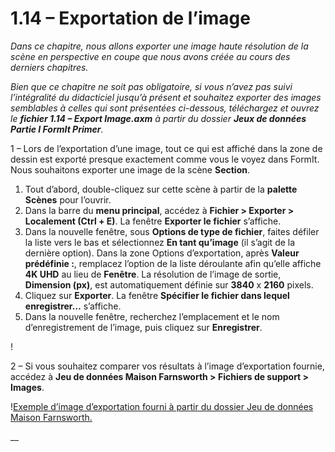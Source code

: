 # 1.14 – Exportation de l’image

_Dans ce chapitre, nous allons exporter une image haute résolution de la scène en perspective en coupe que nous avons créée au cours des derniers chapitres._

_Bien que ce chapitre ne soit pas obligatoire, si vous n’avez pas suivi l’intégralité du didacticiel jusqu’à présent et souhaitez exporter des images semblables à celles qui sont présentées ci-dessous, téléchargez et ouvrez le_ _**fichier 1.14 – Export Image.axm**_ _à partir du_ _dossier **Jeux de données Partie I FormIt Primer**._

1 – Lors de l’exportation d’une image, tout ce qui est affiché dans la zone de dessin est exporté presque exactement comme vous le voyez dans FormIt. Nous souhaitons exporter une image de la scène **Section**.

1. Tout d’abord, double-cliquez sur cette scène à partir de la **palette Scènes** pour l’ouvrir.
2. Dans la barre du **menu principal**, accédez à **Fichier > Exporter > Localement (Ctrl + E)**. La fenêtre **Exporter le fichier** s’affiche.
3. Dans la nouvelle fenêtre, sous **Options de type de fichier**, faites défiler la liste vers le bas et sélectionnez **En tant qu’image** (il s’agit de la dernière option). Dans la zone Options d’exportation, après **Valeur prédéfinie :**, remplacez l’option de la liste déroulante afin qu’elle affiche **4K UHD** au lieu de **Fenêtre**. La résolution de l’image de sortie, **Dimension (px)**, est automatiquement définie sur **3840** x **2160** pixels.
4. Cliquez sur **Exporter**. La fenêtre **Spécifier le fichier dans lequel enregistrer…** s’affiche.
5. Dans la nouvelle fenêtre, recherchez l’emplacement et le nom d’enregistrement de l’image, puis cliquez sur **Enregistrer**.

\![](<../../.gitbook/assets/0 (5).png>)

2 – Si vous souhaitez comparer vos résultats à l’image d’exportation fournie, accédez à **Jeu de données Maison Farnsworth > Fichiers de support > Images**.

\![Exemple d’image d’exportation fourni à partir du dossier Jeu de données Maison Farnsworth.](<../../.gitbook/assets/1 (16).png>)

__
